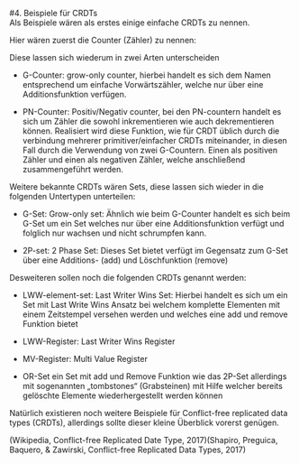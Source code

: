 #4. Beispiele für CRDTs   Als Beispiele wären als erstes einige einfache CRDTs zu nennen.    Hier wären zuerst die Counter (Zähler) zu nennen:    Diese lassen sich wiederum in zwei Arten unterscheiden   * G-Counter: grow-only counter, hierbei handelt es sich dem Namen entsprechend um einfache Vorwärtszähler, welche nur über eine Additionsfunktion verfügen.   * PN-Counter: Positiv/Negativ counter, bei den PN-countern handelt es sich um Zähler die sowohl inkrementieren wie auch dekrementieren können. Realisiert wird diese Funktion, wie für CRDT üblich durch die verbindung mehrerer primitiver/einfacher CRDTs miteinander, in diesen Fall durch die Verwendung von zwei G-Countern. Einen als positiven Zähler und einen als negativen Zähler, welche anschließend zusammengeführt werden.    Weitere bekannte CRDTs wären Sets, diese lassen sich wieder in die folgenden Untertypen unterteilen:   * G-Set: Grow-only set: Ähnlich wie beim G-Counter handelt es sich beim G-Set um ein Set welches nur über eine Additionsfunktion verfügt und folglich nur wachsen und nicht schrumpfen kann.* 2P-set: 2 Phase Set: Dieses Set bietet verfügt im Gegensatz zum G-Set über eine Additions- (add) und Löschfunktion (remove)      Desweiteren sollen noch die folgenden CRDTs genannt werden:    * LWW-element-set: Last Writer Wins Set: Hierbei handelt es sich um ein Set mit Last Write Wins Ansatz bei welchem komplette Elementen mit einem Zeitstempel versehen werden und welches eine add und remove Funktion bietet* LWW-Register: Last Writer Wins Register* MV-Register: Multi Value Register* OR-Set ein Set mit add und Remove Funktion wie das 2P-Set allerdings mit sogenannten „tombstones“ (Grabsteinen) mit Hilfe welcher bereits gelöschte Elemente wiederhergestellt werden können  Natürlich existieren noch weitere Beispiele für Conflict-free replicated data types (CRDTs), allerdings sollte dieser kleine Überblick vorerst genügen.(Wikipedia, Conflict-free Replicated Date Type, 2017)(Shapiro, Preguica, Baquero, & Zawirski, Conflict-free Replicated Data Types, 2017)